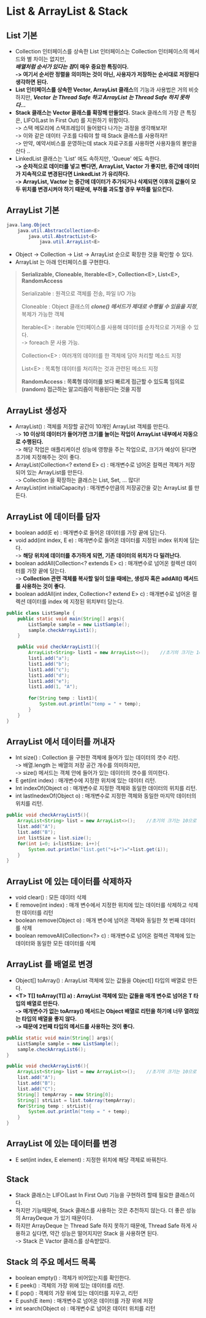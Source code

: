 # List & ArrayList & Stack

## List 기본

* Collection 인터페이스를 상속한 List 인터페이스는 Collection 인터페이스의 메서드와 별 차이는 없지만, \
  _**배열처럼 순서가 있다는 점**_**이 매우 중요한 특징이다.**\
  **-> 여기서 순서란 정렬을 의미하는 것이 아닌, 사용자가 저장하는 순서대로 저장된다 생각하면 된다.**  &#x20;
* **List 인터페이스를 상속한 Vector, ArrayList 클래스**의 기능과 사용법은 거의 비슷하지만, _**Vector 는 Thread Safe 하고 ArrayList 는 Thread Safe 하지 못하다...**_
* **Stack 클래스는 Vector 클래스를 확장해 만들었다.**  Stack 클래스의 가장 큰 특징은, LIFO(Last In First Out) 를 지원하기 위함이다. \
  \-> 스택 메모리에 스택프레임이 들어왔다 나가는 과정을 생각해보자!\
  \-> 이와 같은 데이터 구조를 다뤄야 할 때 Stack 클래스를 사용하자!!\
  \-> 만약, 예약서비스를 운영하는데 stack 자료구조를 사용하면 사용자들의 불만을 산다 ..
* LinkedList 클래스는 'List' 에도 속하지만, 'Queue' 에도 속한다.\
  **-> 순차적으로 데이터를 넣고 뺀다면, ArrayList, Vactor 가 좋지만, 중간에 데이터가 지속적으로 변경된다면 LinkedList 가 유리하다.**\
  **-> ArrayList, Vactor 는 중간에 데이터가 추가되거나 삭제되면 이후의 값들이 모두 위치를 변경시켜야 하기 때문에, 부하를 과도할 경우 부하를 일으킨다.**&#x20;

## ArrayList 기본

```java
java.lang.Object
    java.util.AbstracCollection<E>
        java.util.AbstractList<E>
            java.util.ArrayList<E>
```

* Object -> Collection -> List -> ArrayList 순으로 확장한 것을 확인할 수 있다.&#x20;
* ArrayList 는 아래 인터페이스를 구현한다.&#x20;

> **Serializable, Cloneable, Iterable\<E>, Collection\<E>, List\<E>, RandomAccess**
>
> Serializable : 원격으로 객체를 전송, 파일 I/O 가능
>
> Cloneable : Object 클래스의 _**clone() 메서드가 제대로 수행될 수 있음을 지정**_, 복제가 가능한 객체
>
> Iterable\<E> : iterable 인터페이스를 사용해 데이터를 순차적으로 가져올 수 있다.\
> \-> foreach 문 사용 가능.
>
> Collection\<E> : 여러개의 데이터를 한 객체에 담아 처리할 메소드 지정
>
> List\<E> : 목록형 데이터를 처리하는 것과 관련된 메소드 지정
>
> **RandomAccess : 목록형 데이터를 보다 빠르게 접근할 수 있도록 임의로(random) 접근하는 알고리즘이 적용된다는 것을 지정**

## ArrayList 생성자

* ArrayList() : 객체를 저장할 공간이 10개인 ArrayList 객체를 만든다.\
  \-> **10 이상의 데이터가 들어가면 크기를 늘이는 작업이 ArrayList 내부에서 자동으로 수행된다.**\
  \-> 해당 작업은 애플리케이션 성능에 영향을 주는 작업으로, 크기가 예상이 된다면 초기에 지정해주는 것이 좋다.
* ArrayList(Collection\<? extend E> c) : 매개변수로 넘어온 컬렉션 객체가 저장되어 있는 ArrayList를 만든다. \
  \-> Collection 을 확장하는 클래스는 List, Set, ... 많다!
* ArrayList(int initialCapacity) : 매개변수만큼의 저장공간을 갖는 ArrayList 를 만든다.

## ArrayList 에 데이터를 담자

* boolean add(E e) : 매개변수로 들어온 데이터를 가장 끝에 담는다.
* void add(int index, E e) : 매개변수로 들어온 데이터를 지정된 index 위치에 담는다.\
  \-> **해당 위치에 데이터를 추가하게 되면, 기존 데이터의 위치가 다 밀려난다.**
* boolean addAll(Collection\<? extends E> c) : 매개변수로 넘어온 컬렉션 데이터를 가장 끝에 담는다.\
  \-> **Collection 관련 객체를 복사할 일이 있을 때에는, 생성자 혹은 addAll() 메서드를 사용하는 것이 좋다.**
* boolean addAll(int index, Collection\<? extend E> c) : 매개변수로 넘어온 컬렉션 데이터를 index 에 지정된 위치부터 담는다.

```java
public class ListSample {
    public static void main(String[] args){
        ListSample sample = new ListSample();
        sample.checkArrayList1();
    }

    public void checkArrayList1(){
        ArrayList<String> list1 = new ArrayList<>();    //초기의 크기는 10으로 
        list1.add("a");
        list1.add("b");
        list1.add("c");
        list1.add("d");
        list1.add("e");
        list1.add(1, "A");
        
        for(String temp : list1){
            System.out.println("temp = " + temp);
        }
    }
}
```

## ArrayList 에서 데이터를 꺼내자

* Int size() : Collection 을 구현한 객체에 들어가 있는 데이터의 갯수 리턴.\
  \-> 배열.length 는 배열의 저장 공간 개수를 의미하지만, \
  \-> size() 메서드는 객체 안에 들어가 있는 데이터의 갯수를 의미한다.
* E get(int index) : 매개변수에 지정한 위치에 있는 데이터 리턴.
* Int indexOf(Object o) : 매개변수로 지정한 객체와 동일한 데이터의 위치를 리턴.
* int lastInedexOf(Object o) : 매개변수로 지정한 객체와 동일한 마지막 데이터의 위치를 리턴.

```java
public void checkArrayList5(){
    ArrayList<String> list = new ArrayList<>();    //초기의 크기는 10으로
    list.add("A");
    list.add("B");
    int listSize = list.size();
    for(int i=0; i<listSize; i++){
        System.out.println("list.get("+i+")="+list.get(i));
    }
}
```

## ArrayList 에 있는 데이터를 삭제하자

* void clear() : 모든 데이터 삭제
* E remove(int index) : 매개 변수에서 지정한 위치에 있는 데이터를 삭제하고 삭제한 데이터를 리턴
* boolean remove(Object o) : 매개 변수에 넘어온 객체와 동일한 첫 번째 데이터를 삭제
* boolean removeAll(Collection\<?> c) : 매개변수로 넘어온 컬렉션 객체에 있는 데이터와 동일한 모든 데이터를 삭제

## ArrayList 를 배열로 변경

* Object\[] toArray() : ArrayList 객체에 있는 값들을 Object\[] 타입의 배열로 만든다.
* **\<T> T\[] toArray(T\[] a) : ArrayList 객체에 있는 값들을 매개 변수로 넘어온 T 타입의 배열로 만든다.**\
  **-> 매개변수가 없는 toArray() 메서드는 Object 배열로 리턴을 하기에 너무 열려있는 타입의 배열을 좋지 않다.**\
  **-> 때문에 2번째 타입의 메서드를 사용하는 것이 좋다.**

```java
public static void main(String[] args){
    ListSample sample = new ListSample();
    sample.checkArrayList6();
}

public void checkArrayList6(){
    ArrayList<String> list = new ArrayList<>();    //초기의 크기는 10으로
    list.add("A");
    list.add("B");
    list.add("C");
    String[] tempArray = new String[0];
    String[] strList = list.toArray(tempArray);
    for(String temp : strList){
        System.out.println("temp = " + temp);
    }
}
```

## ArrayList 에 있는 데이터를 변경

* E set(int index, E element) : 지정한 위치에 해당 객체로 바꿔친다.

## Stack

* Stack 클래스는 LIFO(Last In First Out) 기능을 구현하려 할때 필요한 클래스이다.&#x20;
* 하지만 기능때문에, Stack 클래스를 사용하는 것은 추천하지 않는다. 더 좋은 성능의 ArrayDeque 가 있기 때문이다.&#x20;
* 하지만 ArrayDeque 는 Thread Safe 하지 못하기 때문에, Thread Safe 하게 사용하고 싶다면, 약간 성능은 떨어지지만 Stack 을 사용하면 된다. \
  \-> Stack 은 Vactor 클래스를 상속받았다.&#x20;

## Stack 의 주요 메서드 목록

* boolean empty() : 객체가 비어있는지를 확인한다.
* E peek() : 객체의 가장 위에 있는 데이터를 리턴.
* E pop() : 객체의 가장 위에 있는 데이터를 지우고, 리턴
* E push(E item) : 매개변수로 넘어온 데이터를 가장 위에 저장
* int search(Object o) : 매개변수로 넘어온 데이터 위치를 리턴
